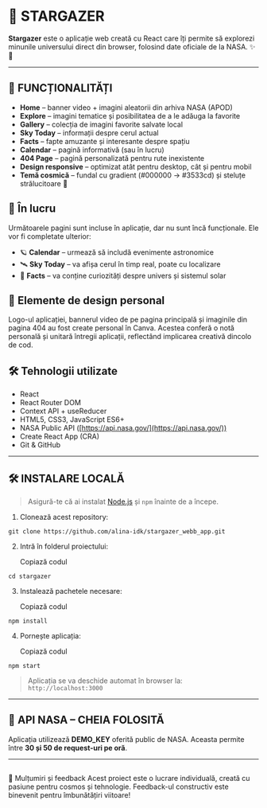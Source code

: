# 🌌 STARGAZER

**Stargazer** este o aplicație web creată cu React care îți permite să explorezi minunile universului direct din browser, folosind date oficiale de la NASA. ✨🚀

---

## 🔭 FUNCȚIONALITĂȚI

- **Home** – banner video + imagini aleatorii din arhiva NASA (APOD)
- **Explore** – imagini tematice și posibilitatea de a le adăuga la favorite
- **Gallery** – colecția de imagini favorite salvate local
- **Sky Today** – informații despre cerul actual
- **Facts** – fapte amuzante și interesante despre spațiu
- **Calendar** – pagină informativă (sau în lucru)
- **404 Page** – pagină personalizată pentru rute inexistente
- **Design responsive** – optimizat atât pentru desktop, cât și pentru mobil
- **Temă cosmică** – fundal cu gradient (#000000 → #3533cd) și steluțe strălucitoare 🌠


## 🚧 În lucru

Următoarele pagini sunt incluse în aplicație, dar nu sunt încă funcționale. Ele vor fi completate ulterior:

- 🪐 **Calendar** – urmează să includă evenimente astronomice  
- 🛰️ **Sky Today** – va afișa cerul în timp real, poate cu localizare  
- 💫 **Facts** – va conține curiozități despre univers și sistemul solar

## 🎨 Elemente de design personal

Logo-ul aplicației, bannerul video de pe pagina principală și imaginile din pagina 404 au fost create personal în Canva. Acestea conferă o notă personală și unitară întregii aplicații, reflectând implicarea creativă dincolo de cod.

## 🛠️ Tehnologii utilizate

- React  
- React Router DOM  
- Context API + useReducer  
- HTML5, CSS3, JavaScript ES6+  
- NASA Public API ([https://api.nasa.gov/](https://api.nasa.gov/))  
- Create React App (CRA)  
- Git & GitHub  


---

## 🛠️ INSTALARE LOCALĂ

> Asigură-te că ai instalat [Node.js](https://nodejs.org/) și `npm` înainte de a începe.

1. Clonează acest repository:
```
git clone https://github.com/alina-idk/stargazer_webb_app.git
```


2. Intră în folderul proiectului:
   
   Copiază codul
```
cd stargazer
```

3. Instalează pachetele necesare:
   
   Copiază codul
   
```
npm install
```


4. Pornește aplicația:
   
   Copiază codul
 ```
npm start
```


> Aplicația se va deschide automat în browser la:  
> `http://localhost:3000`

---

## 🧪 API NASA – CHEIA FOLOSITĂ

Aplicația utilizează **DEMO_KEY** oferită public de NASA. Aceasta permite între **30 și 50 de request-uri pe oră**.


---

## 
🙏 Mulțumiri și feedback
Acest proiect este o lucrare individuală, creată cu pasiune pentru cosmos și tehnologie. Feedback-ul constructiv este binevenit pentru îmbunătățiri viitoare!

